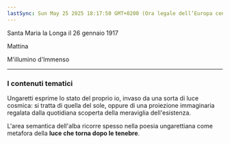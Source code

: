 ```yaml
---
lastSync: Sun May 25 2025 18:17:50 GMT+0200 (Ora legale dell’Europa centrale)
---
```

Santa Maria la Longa il 26 gennaio 1917

Mattina

M'illumino
d'Immenso

---
### I contenuti tematici
Ungaretti esprime lo stato del proprio io, invaso da una sorta di luce cosmica: si tratta di quella del sole, oppure di una proiezione immaginaria regalata dalla quotidiana scoperta della meraviglia dell'esistenza.

L'area semantica dell'alba ricorre spesso nella poesia ungarettiana come metafora della **luce che torna dopo le tenebre**.